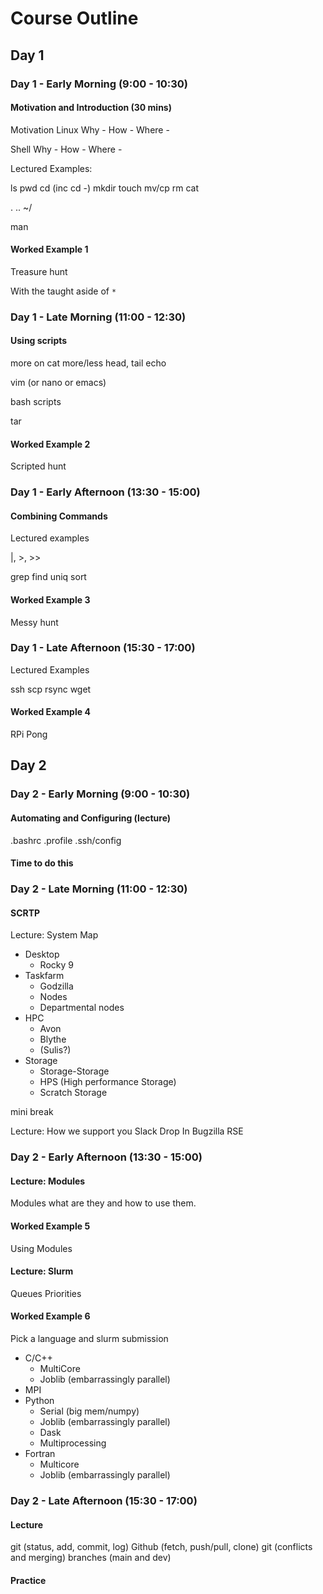 # Course Outline

## Day 1

### Day 1 - Early Morning (9:00 - 10:30)

#### Motivation and Introduction (30 mins)

Motivation
Linux
Why -
How -
Where -

Shell
Why -
How -
Where -

Lectured Examples:

ls
pwd
cd (inc cd -)
mkdir
touch
mv/cp
rm
cat

.
..
~/

man

#### Worked Example 1

Treasure hunt

With the taught aside of `*`

### Day 1 - Late Morning (11:00 - 12:30)

#### Using scripts

more on cat
more/less
head, tail
echo

vim (or nano or emacs)

bash scripts

tar

#### Worked Example 2

Scripted hunt

### Day 1 - Early Afternoon (13:30 - 15:00)

#### Combining Commands

Lectured examples

|, \>, \>\>

grep
find
uniq
sort

#### Worked Example 3

Messy hunt

### Day 1 - Late Afternoon (15:30 - 17:00)

Lectured Examples

ssh
scp
rsync
wget

#### Worked Example 4

RPi Pong

## Day 2

### Day 2 - Early Morning (9:00 - 10:30)

#### Automating and Configuring (lecture)

.bashrc
.profile
.ssh/config

#### Time to do this

### Day 2 - Late Morning (11:00 - 12:30)

#### SCRTP

Lecture: System Map

- Desktop
  - Rocky 9
- Taskfarm
  - Godzilla
  - Nodes
  - Departmental nodes
- HPC
  - Avon
  - Blythe
  - (Sulis?)
- Storage
  - Storage-Storage
  - HPS (High performance Storage)
  - Scratch Storage

mini break

Lecture:
How we support you
Slack
Drop In
Bugzilla
RSE

### Day 2 - Early Afternoon (13:30 - 15:00)

#### Lecture: Modules

Modules what are they and how to use them.

#### Worked Example 5

Using Modules

#### Lecture: Slurm

Queues
Priorities

#### Worked Example 6

Pick a language and slurm submission

- C/C++
  - MultiCore
  - Joblib (embarrassingly parallel)
- MPI
- Python
  - Serial (big mem/numpy)
  - Joblib (embarrassingly parallel)
  - Dask
  - Multiprocessing
- Fortran
  - Multicore
  - Joblib (embarrassingly parallel)

### Day 2 - Late Afternoon (15:30 - 17:00)

#### Lecture

git (status, add, commit, log)
Github (fetch, push/pull, clone)
git (conflicts and merging)
branches (main and dev)

#### Practice
